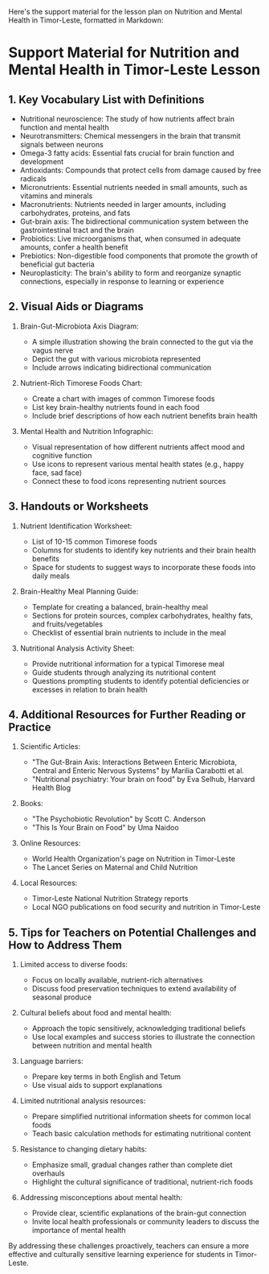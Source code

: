 Here's the support material for the lesson plan on Nutrition and Mental Health in Timor-Leste, formatted in Markdown:

# Support Material for Nutrition and Mental Health in Timor-Leste Lesson

## 1. Key Vocabulary List with Definitions

- Nutritional neuroscience: The study of how nutrients affect brain function and mental health
- Neurotransmitters: Chemical messengers in the brain that transmit signals between neurons
- Omega-3 fatty acids: Essential fats crucial for brain function and development
- Antioxidants: Compounds that protect cells from damage caused by free radicals
- Micronutrients: Essential nutrients needed in small amounts, such as vitamins and minerals
- Macronutrients: Nutrients needed in larger amounts, including carbohydrates, proteins, and fats
- Gut-brain axis: The bidirectional communication system between the gastrointestinal tract and the brain
- Probiotics: Live microorganisms that, when consumed in adequate amounts, confer a health benefit
- Prebiotics: Non-digestible food components that promote the growth of beneficial gut bacteria
- Neuroplasticity: The brain's ability to form and reorganize synaptic connections, especially in response to learning or experience

## 2. Visual Aids or Diagrams

1. Brain-Gut-Microbiota Axis Diagram:
   - A simple illustration showing the brain connected to the gut via the vagus nerve
   - Depict the gut with various microbiota represented
   - Include arrows indicating bidirectional communication

2. Nutrient-Rich Timorese Foods Chart:
   - Create a chart with images of common Timorese foods
   - List key brain-healthy nutrients found in each food
   - Include brief descriptions of how each nutrient benefits brain health

3. Mental Health and Nutrition Infographic:
   - Visual representation of how different nutrients affect mood and cognitive function
   - Use icons to represent various mental health states (e.g., happy face, sad face)
   - Connect these to food icons representing nutrient sources

## 3. Handouts or Worksheets

1. Nutrient Identification Worksheet:
   - List of 10-15 common Timorese foods
   - Columns for students to identify key nutrients and their brain health benefits
   - Space for students to suggest ways to incorporate these foods into daily meals

2. Brain-Healthy Meal Planning Guide:
   - Template for creating a balanced, brain-healthy meal
   - Sections for protein sources, complex carbohydrates, healthy fats, and fruits/vegetables
   - Checklist of essential brain nutrients to include in the meal

3. Nutritional Analysis Activity Sheet:
   - Provide nutritional information for a typical Timorese meal
   - Guide students through analyzing its nutritional content
   - Questions prompting students to identify potential deficiencies or excesses in relation to brain health

## 4. Additional Resources for Further Reading or Practice

1. Scientific Articles:
   - "The Gut-Brain Axis: Interactions Between Enteric Microbiota, Central and Enteric Nervous Systems" by Marilia Carabotti et al.
   - "Nutritional psychiatry: Your brain on food" by Eva Selhub, Harvard Health Blog

2. Books:
   - "The Psychobiotic Revolution" by Scott C. Anderson
   - "This Is Your Brain on Food" by Uma Naidoo

3. Online Resources:
   - World Health Organization's page on Nutrition in Timor-Leste
   - The Lancet Series on Maternal and Child Nutrition

4. Local Resources:
   - Timor-Leste National Nutrition Strategy reports
   - Local NGO publications on food security and nutrition in Timor-Leste

## 5. Tips for Teachers on Potential Challenges and How to Address Them

1. Limited access to diverse foods:
   - Focus on locally available, nutrient-rich alternatives
   - Discuss food preservation techniques to extend availability of seasonal produce

2. Cultural beliefs about food and mental health:
   - Approach the topic sensitively, acknowledging traditional beliefs
   - Use local examples and success stories to illustrate the connection between nutrition and mental health

3. Language barriers:
   - Prepare key terms in both English and Tetum
   - Use visual aids to support explanations

4. Limited nutritional analysis resources:
   - Prepare simplified nutritional information sheets for common local foods
   - Teach basic calculation methods for estimating nutritional content

5. Resistance to changing dietary habits:
   - Emphasize small, gradual changes rather than complete diet overhauls
   - Highlight the cultural significance of traditional, nutrient-rich foods

6. Addressing misconceptions about mental health:
   - Provide clear, scientific explanations of the brain-gut connection
   - Invite local health professionals or community leaders to discuss the importance of mental health

By addressing these challenges proactively, teachers can ensure a more effective and culturally sensitive learning experience for students in Timor-Leste.